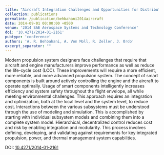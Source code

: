 ```yaml
---
title: "Aircraft Integration Challenges and Opportunities for Distributed Intelligent Control, Power, Thermal Management, Diagnostic and Prognostic Systems"
collection: publications
permalink: /publication/behbahani2014aircraft
date: 2014-09-01 00:00:00 +0500
venue: '2014 SAE Aerospace Systems and Technology Conference'
doi: '10.4271/2014-01-2161'
pubtype: 'conference'
authors: 'A. R. Behbahani, A. Von Moll, R. Zeller, J. Ordo'
excerpt_separator: ""
---
```

Modern propulsion system designers face challenges that require that aircraft and engine manufacturers improve performance as well as reduce the life-cycle cost (LCC). These improvements will require a more efficient, more reliable, and more advanced propulsion system. The concept of smart components is built around actively controlling the engine and the aircraft to operate optimally. Usage of smart components intelligently increases efficiency and system safety throughout the flight envelope, all while meeting environmental challenges. This approach requires an integration and optimization, both at the local level and the system level, to reduce cost. Interactions between the various subsystems must be understood through the use of modeling and simulation. This is accomplished by starting with individual subsystem models and combining them into a complete system model. Hierarchical, decentralized control reduces cost and risk by enabling integration and modularity. This process involves defining, developing, and validating against requirements for key integrated propulsion, power, and thermal management system capabilities.


DOI: [10.4271/2014-01-2161](https://doi.org/10.4271/2014-01-2161)